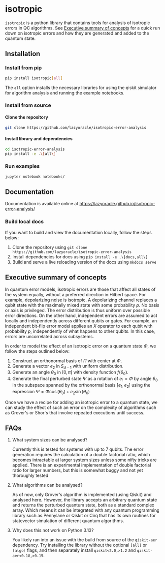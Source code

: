 # isotropic

`isotropic` is a python library that contains tools for analysis of isotropic errors in QC algorithms. See [Executive summary of concepts](#executive-summary-of-concepts) for a quick run down on isotropic errors and how they are generated and added to the quantum state.

## Installation

### Install from pip
```bash
pip install isotropic[all]
```

The `all` option installs the necessary libraries for using the qiskit simulator for algorithm analysis and running the example notebooks.

### Install from source

#### Clone the repository
```bash
git clone https://github.com/lazyoracle/isotropic-error-analysis
```

#### Install library and dependencies
```bash
cd isotropic-error-analysis
pip install -e .\[all\]
```

### Run examples
```bash
jupyter notebook notebooks/
```

## Documentation

Documentation is available online at https://lazyoracle.github.io/isotropic-error-analysis/

### Build local docs

If you want to build and view the documentation locally, follow the steps below:

1. Clone the repository using `git clone https://github.com/lazyoracle/isotropic-error-analysis`
2. Install dependencies for docs using `pip install -e .\[docs,all\]`
3. Build and serve a live reloading version of the docs using `mkdocs serve`

## Executive summary of concepts

In quantum error models, isotropic errors are those that affect all states of the system equally, without a preferred direction in Hilbert space. For example, depolarizing noise is isotropic. A depolarizing channel replaces a qubit state with the maximally mixed state with some probability $p$. No basis or axis is privileged. The error distribution is thus uniform over possible error directions. On the other hand, independent errors are assumed to act locally and independently across different qubits or gates. For example, an independent bit-flip error model applies an $X$ operator to each qubit with probability $p$, independently of what happens to other qubits. In this case, errors are uncorrelated across subsystems.

In order to model the effect of an isotropic error on a quantum state $\Phi$, we follow the steps outlined below:

1. Construct an orthonormal basis of $\Pi$ with center at $\Phi$.
2. Generate a vector $e_2$ in $S_{d−1}$ with uniform distribution.
3. Generate an angle $\theta_0$ in $[0,\pi]$ with density function $f(\theta_0)$.
4. Generate the final perturbed state $\Psi$ as a rotation of $e_1 = \Phi$ by angle $\theta_0$ in the subspace spanned by the orthonormal basis $[e_1,e_2]$ using the expression $\Psi = \Phi \cos(\theta_0) + e_2 \sin(\theta_0)$

Once we have a recipe for adding an isotropic error to a quantum state, we can study the effect of such an error on the complexity of algorithms such as Grover's or Shor's that involve repeated executions until success.

## FAQs

1. What system sizes can be analysed?

    Currently this is tested for systems with up to 7 qubits. The error generation requires the calculation of a double factorial ratio, which becomes intractable at larger system sizes unless some nifty tricks are applied. There is an experimental implementation of double factorial ratio for larger numbers, but this is somewhat buggy and not yet thoroughly tested

2. What algorithms can be analysed?

    As of now, only Grover's algorithm is implemented (using Qiskit) and analysed here. However, the library accepts an arbitrary quantum state and returns the perturbed quantum state, both as a standard complex array. Which means it can be integrated with any quantum programming library such as Pennylane or Qiskit or Cirq that has its own routines for statevector simulation of different quantum algorithms.

3. Why does this not work on Python 3.13?

    You likely ran into an issue with the build from source of the `qiskit-aer` dependency. Try installing the library without the optional `[all]` or `[algo]` flags, and then separately install `qiskit<2.0,>1.2` and `qiskit-aer<0.18,>0.15`.
